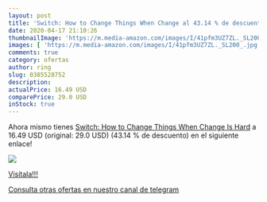 ```yaml
---
layout: post
title: 'Switch: How to Change Things When Change al 43.14 % de descuento'
date: 2020-04-17 21:10:26
thumbnailImage: 'https://m.media-amazon.com/images/I/41pfm3UZ7ZL._SL200_.jpg'
images: [ 'https://m.media-amazon.com/images/I/41pfm3UZ7ZL._SL200_.jpg' ]
comments: true
category: ofertas
author: ring
slug: 0385528752
description:
actualPrice: 16.49 USD
comparePrice: 29.0 USD
inStock: true
---
```


Ahora mismo tienes [Switch: How to Change Things When Change Is Hard](https://www.amazon.com/dp/0385528752/?tag=redken08-20) a 16.49 USD (original: 29.0 USD) (43.14 %  de descuento) en el siguiente enlace!

[![](https://m.media-amazon.com/images/I/41pfm3UZ7ZL._SL200_.jpg)](https://www.amazon.com/dp/0385528752/?tag=redken08-20)

[Visítala!!!](https://www.amazon.com/dp/0385528752/?tag=redken08-20)

[Consulta otras ofertas en nuestro canal de telegram](https://t.me/s/ofertas25)
